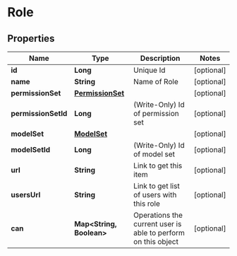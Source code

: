 # Role

## Properties
Name | Type | Description | Notes
------------ | ------------- | ------------- | -------------
**id** | **Long** | Unique Id |  [optional]
**name** | **String** | Name of Role |  [optional]
**permissionSet** | [**PermissionSet**](PermissionSet.md) |  |  [optional]
**permissionSetId** | **Long** | (Write-Only) Id of permission set |  [optional]
**modelSet** | [**ModelSet**](ModelSet.md) |  |  [optional]
**modelSetId** | **Long** | (Write-Only) Id of model set |  [optional]
**url** | **String** | Link to get this item |  [optional]
**usersUrl** | **String** | Link to get list of users with this role |  [optional]
**can** | **Map&lt;String, Boolean&gt;** | Operations the current user is able to perform on this object |  [optional]
